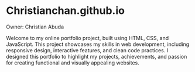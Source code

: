 # Christianchan.github.io

Owner: Christian Abuda

Welcome to my online portfolio project, built using HTML, CSS, and JavaScript. This project showcases 
my skills in web development, including responsive design, interactive features, and clean code practices. 
I designed this portfolio to highlight my projects, achievements, and passion for creating functional and 
visually appealing websites.
